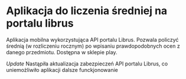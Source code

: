 # Aplikacja do liczenia średniej na portalu librus

Aplikacja mobilna wykorzystująca API portalu Librus. Pozwala policzyć średnią (w rozliczeniu rocznym) po wpisaniu prawdopodobnych ocen z danego przedmiotu. Dostępna w sklepie play.

*Update*
Nastąpiła aktualizacja zabezpieczeń API portalu Librus, co uniemożliwiło aplikacji dalsze funckjonowanie
